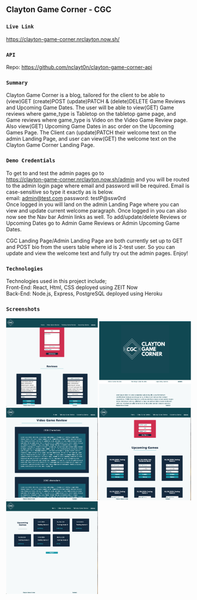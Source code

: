## Clayton Game Corner - CGC
### `Live Link`
https://clayton-game-corner.nrclayton.now.sh/
### `API`
Repo: https://github.com/nclayt0n/clayton-game-corner-api
### `Summary`
Clayton Game Corner is a blog, tailored for the client to be able to (view)GET (create)POST (update)PATCH & (delete)DELETE Game Reviews and Upcoming Game Dates. The user will be able to view(GET) Game reviews where game_type is Tabletop on the tabletop game page, and Game reviews where game_type is Video on the Video Game Review page. Also view(GET) Upcoming Game Dates in asc order on the Upcoming Games Page. The Client can (update)PATCH their welcome text on the admin Landing Page, and user can view(GET) the welcome text on the Clayton Game Corner Landing Page.

### `Demo Credentials`
To get to and test the admin pages go to 
<br/>
https://clayton-game-corner.nrclayton.now.sh/admin and you will be routed to the admin login page where email and password will be required.
Email is case-sensitive so type it exactly as is below.
<br/>
email: admin@test.com
password: testP@ssw0rd
<br/>
Once logged in you will land on the admin Landing Page where you can view and update current welcome paragraph. Once logged in you can also now see the Nav bar Admin links as well. To add/update/delete Reviews or Upcoming Dates go to Admin Game Reviews or Admin Upcoming Game Dates.

CGC Landing Page/Admin Landing Page are both currently set up to GET and POST bio from the users table where id is 2-test user. So you can update and view the welcome text and fully try out the admin pages. Enjoy!

### `Technologies`
Technologies used in this project include;<br/>
Front-End: React, Html, CSS
deployed using ZEIT Now<br/>
Back-End: Node.js, Express, PostgreSQL
deployed using Heroku

### `Screenshots`
<img src='/src/images/admin-review.png' alt="App landing Page" width='250'>
<img src='/src/images/Home.png' alt='App Home Page'width='250'>
<img src='/src/images/review.png' alt='App Folder List Page' width='250'>
<img src='/src/images/admin-upcoming.png' alt='App Ingredients Page' width='250'>
<img src='src/images/upcoming.png' alt='App Recipe List Page' width='250'>


